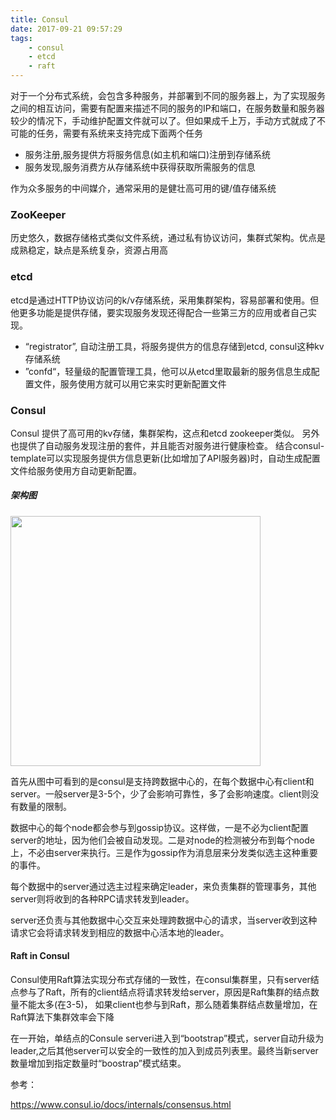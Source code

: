 ```yaml
---
title: Consul
date: 2017-09-21 09:57:29
tags:
	- consul
	- etcd
	- raft
---
```


对于一个分布式系统，会包含多种服务，并部署到不同的服务器上，为了实现服务之间的相互访问，需要有配置来描述不同的服务的IP和端口，在服务数量和服务器较少的情况下，手动维护配置文件就可以了。但如果成千上万，手动方式就成了不可能的任务，需要有系统来支持完成下面两个任务

* 服务注册,服务提供方将服务信息(如主机和端口)注册到存储系统
* 服务发现,服务消费方从存储系统中获得获取所需服务的信息

作为众多服务的中间媒介，通常采用的是健壮高可用的键/值存储系统

<!-- more -->

### ZooKeeper

历史悠久，数据存储格式类似文件系统，通过私有协议访问，集群式架构。优点是成熟稳定，缺点是系统复杂，资源占用高

### etcd

etcd是通过HTTP协议访问的k/v存储系统，采用集群架构，容易部署和使用。但他更多功能是提供存储，要实现服务发现还得配合一些第三方的应用或者自己实现。
​	
* “registrator”, 自动注册工具，将服务提供方的信息存储到etcd, consul这种kv存储系统
* ”confd“，轻量级的配置管理工具，他可以从etcd里取最新的服务信息生成配置文件，服务使用方就可以用它来实时更新配置文件 

### Consul

Consul 提供了高可用的kv存储，集群架构，这点和etcd zookeeper类似。 另外也提供了自动服务发现注册的套件，并且能否对服务进行健康检查。 结合consul-template可以实现服务提供方信息更新(比如增加了API服务器)时，自动生成配置文件给服务使用方自动更新配置。

##### 架构图

<img src="https://www.consul.io/assets/images/consul-arch-420ce04a.png" width="400">

首先从图中可看到的是consul是支持跨数据中心的，在每个数据中心有client和server。一般server是3-5个，少了会影响可靠性，多了会影响速度。client则没有数量的限制。

数据中心的每个node都会参与到gossip协议。这样做，一是不必为client配置server的地址，因为他们会被自动发现。二是对node的检测被分布到每个node上，不必由server来执行。三是作为gossip作为消息层来分发类似选主这种重要的事件。

每个数据中的server通过选主过程来确定leader，来负责集群的管理事务，其他server则将收到的各种RPC请求转发到leader。

server还负责与其他数据中心交互来处理跨数据中心的请求，当server收到这种请求它会将请求转发到相应的数据中心活本地的leader。

#### Raft in Consul

Consul使用Raft算法实现分布式存储的一致性，在consul集群里，只有server结点参与了Raft，所有的client结点将请求转发给server，原因是Raft集群的结点数量不能太多(在3-5)， 如果client也参与到Raft，那么随着集群结点数量增加，在Raft算法下集群效率会下降

在一开始，单结点的Consule serveri进入到“bootstrap”模式，server自动升级为leader,之后其他server可以安全的一致性的加入到成员列表里。最终当新server数量增加到指定数量时“boostrap”模式结束。

参考：

https://www.consul.io/docs/internals/consensus.html














